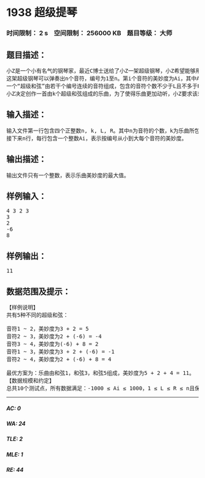 # 1938 超级提琴   
### 时间限制： 2 s&nbsp;&nbsp;&nbsp;&nbsp;空间限制： 256000 KB&nbsp;&nbsp;&nbsp;&nbsp;题目等级： 大师  
## 题目描述：  

<pre>
小Z是一个小有名气的钢琴家，最近C博士送给了小Z一架超级钢琴，小Z希望能够用这架钢琴创作出世界上最美妙的音乐。
这架超级钢琴可以弹奏出n个音符，编号为1至n。第i个音符的美妙度为Ai，其中Ai可正可负。
一个“超级和弦”由若干个编号连续的音符组成，包含的音符个数不少于L且不多于R。我们定义超级和弦的美妙度为其包含的所有音符的美妙度之和。两个超级和弦被认为是相同的，当且仅当这两个超级和弦所包含的音符集合是相同的。
小Z决定创作一首由k个超级和弦组成的乐曲，为了使得乐曲更加动听，小Z要求该乐曲由k个不同的超级和弦组成。我们定义一首乐曲的美妙度为其所包含的所有超级和弦的美妙度之和。小Z想知道他能够创作出来的乐曲美妙度最大值是多少。
</pre>
  
  
## 输入描述：  

<pre>
输入文件第一行包含四个正整数n, k, L, R。其中n为音符的个数，k为乐曲所包含的超级和弦个数，L和R分别是超级和弦所包含音符个数的下限和上限。
接下来n行，每行包含一个整数Ai，表示按编号从小到大每个音符的美妙度。
</pre>
  
  
## 输出描述：  

<pre>
输出文件只有一个整数，表示乐曲美妙度的最大值。
</pre>
  
  
## 样例输入：  

<pre>
4 3 2 3
3
2
-6
8
</pre>
  
  
## 样例输出：  

<pre>
11
</pre>
  
  
## 数据范围及提示：  

<pre>
【样例说明】
共有5种不同的超级和弦：

音符1 ~ 2，美妙度为3 + 2 = 5
音符2 ~ 3，美妙度为2 + (-6) = -4
音符3 ~ 4，美妙度为(-6) + 8 = 2
音符1 ~ 3，美妙度为3 + 2 + (-6) = -1
音符2 ~ 4，美妙度为2 + (-6) + 8 = 4

最优方案为：乐曲由和弦1，和弦3，和弦5组成，美妙度为5 + 2 + 4 = 11。
【数据规模和约定】
总共10个测试点，所有数据满足：-1000 ≤ Ai ≤ 1000，1 ≤ L ≤ R ≤ n且保证一定存在满足要求的乐曲。
</pre>
  
  
***  

##### AC: 0  
##### WA: 24  
##### TLE: 2  
##### MLE: 1  
##### RE: 44  
